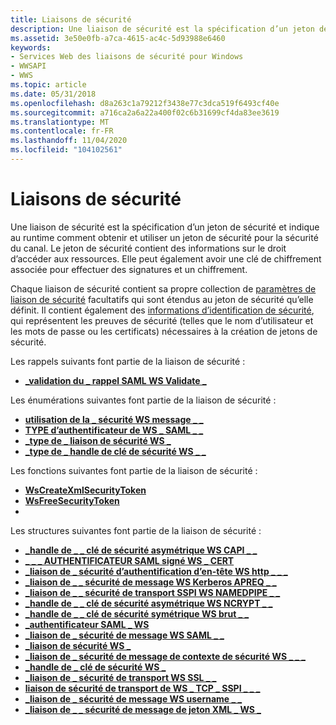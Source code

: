 ```yaml
---
title: Liaisons de sécurité
description: Une liaison de sécurité est la spécification d’un jeton de sécurité et indique au runtime comment obtenir et utiliser un jeton de sécurité pour la sécurité du canal.
ms.assetid: 3e50e0fb-a7ca-4615-ac4c-5d93988e6460
keywords:
- Services Web des liaisons de sécurité pour Windows
- WWSAPI
- WWS
ms.topic: article
ms.date: 05/31/2018
ms.openlocfilehash: d8a263c1a79212f3438e77c3dca519f6493cf40e
ms.sourcegitcommit: a716ca2a6a22a400f02c6b31699cf4da83ee3619
ms.translationtype: MT
ms.contentlocale: fr-FR
ms.lasthandoff: 11/04/2020
ms.locfileid: "104102561"
---
```

# <a name="security-bindings"></a>Liaisons de sécurité

Une liaison de sécurité est la spécification d’un jeton de sécurité et indique au runtime comment obtenir et utiliser un jeton de sécurité pour la sécurité du canal. Le jeton de sécurité contient des informations sur le droit d’accéder aux ressources. Elle peut également avoir une clé de chiffrement associée pour effectuer des signatures et un chiffrement.


Chaque liaison de sécurité contient sa propre collection de [paramètres de liaison de sécurité](security-binding-settings.md) facultatifs qui sont étendus au jeton de sécurité qu’elle définit. Il contient également des [informations d’identification de sécurité](security-credentials.md), qui représentent les preuves de sécurité (telles que le nom d’utilisateur et les mots de passe ou les certificats) nécessaires à la création de jetons de sécurité.

Les rappels suivants font partie de la liaison de sécurité :

-   [**\_validation du \_ rappel SAML WS Validate \_**](/windows/desktop/api/WebServices/nc-webservices-ws_validate_saml_callback)

Les énumérations suivantes font partie de la liaison de sécurité :

-   [**utilisation de la \_ sécurité WS message \_ \_**](/windows/desktop/api/WebServices/ne-webservices-ws_message_security_usage)
-   [**TYPE d’authentificateur de WS \_ SAML \_ \_**](/windows/desktop/api/WebServices/ne-webservices-ws_saml_authenticator_type)
-   [**\_type de \_ liaison de sécurité WS \_**](/windows/desktop/api/WebServices/ne-webservices-ws_security_binding_type)
-   [**\_type de \_ handle de clé de sécurité WS \_ \_**](/windows/desktop/api/WebServices/ne-webservices-ws_security_key_handle_type)

Les fonctions suivantes font partie de la liaison de sécurité :

-   [**WsCreateXmlSecurityToken**](/windows/desktop/api/WebServices/nf-webservices-wscreatexmlsecuritytoken)
-   [**WsFreeSecurityToken**](/windows/desktop/api/WebServices/nf-webservices-wsfreesecuritytoken)
-   

Les structures suivantes font partie de la liaison de sécurité :

-   [**\_handle de \_ \_ clé de sécurité asymétrique WS CAPI \_ \_**](/windows/desktop/api/WebServices/ns-webservices-ws_capi_asymmetric_security_key_handle)
-   [**\_ \_ \_ AUTHENTIFICATEUR SAML signé WS \_ CERT**](/windows/desktop/api/WebServices/ns-webservices-ws_cert_signed_saml_authenticator)
-   [**\_liaison de \_ sécurité d’authentification d’en-tête WS http \_ \_ \_**](/windows/desktop/api/WebServices/ns-webservices-ws_http_header_auth_security_binding)
-   [**\_liaison de \_ \_ sécurité de message WS Kerberos APREQ \_ \_**](/windows/desktop/api/WebServices/ns-webservices-ws_kerberos_apreq_message_security_binding)
-   [**\_liaison de \_ \_ sécurité de transport SSPI WS NAMEDPIPE \_ \_**](/windows/desktop/api/WebServices/ns-webservices-ws_namedpipe_sspi_transport_security_binding)
-   [**\_handle de \_ \_ clé de sécurité asymétrique WS NCRYPT \_ \_**](/windows/desktop/api/WebServices/ns-webservices-ws_ncrypt_asymmetric_security_key_handle)
-   [**\_handle de \_ \_ clé de sécurité symétrique WS brut \_ \_**](/windows/desktop/api/WebServices/ns-webservices-ws_raw_symmetric_security_key_handle)
-   [**\_authentificateur SAML \_ WS**](/windows/desktop/api/WebServices/ns-webservices-ws_saml_authenticator)
-   [**\_liaison de \_ sécurité de message WS SAML \_ \_**](/windows/desktop/api/WebServices/ns-webservices-ws_saml_message_security_binding)
-   [**\_liaison de sécurité WS \_**](/windows/desktop/api/WebServices/ns-webservices-ws_security_binding)
-   [**\_liaison de \_ sécurité de message de contexte de sécurité WS \_ \_ \_**](/windows/desktop/api/WebServices/ns-webservices-ws_security_context_message_security_binding)
-   [**\_handle de \_ clé de sécurité WS \_**](/windows/desktop/api/WebServices/ns-webservices-ws_security_key_handle)
-   [**\_liaison de \_ sécurité de transport WS SSL \_ \_**](/windows/desktop/api/WebServices/ns-webservices-ws_ssl_transport_security_binding)
-   [**liaison de sécurité de transport de WS \_ TCP \_ SSPI \_ \_ \_**](/windows/desktop/api/WebServices/ns-webservices-ws_tcp_sspi_transport_security_binding)
-   [**\_liaison de \_ sécurité de message WS username \_ \_**](/windows/desktop/api/WebServices/ns-webservices-ws_username_message_security_binding)
-   [**\_liaison de \_ \_ sécurité de message de jeton XML \_ WS \_**](/windows/desktop/api/WebServices/ns-webservices-ws_xml_token_message_security_binding)

 

 




